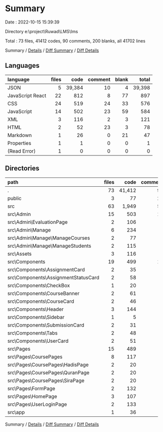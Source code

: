 # Summary

Date : 2022-10-15 15:39:39

Directory e:\\project\\Ruwad\\LMS\\lms

Total : 73 files,  41412 codes, 90 comments, 200 blanks, all 41702 lines

Summary / [Details](details.md) / [Diff Summary](diff.md) / [Diff Details](diff-details.md)

## Languages
| language | files | code | comment | blank | total |
| :--- | ---: | ---: | ---: | ---: | ---: |
| JSON | 5 | 39,384 | 10 | 4 | 39,398 |
| JavaScript React | 22 | 812 | 8 | 77 | 897 |
| CSS | 24 | 519 | 24 | 33 | 576 |
| JavaScript | 14 | 502 | 23 | 59 | 584 |
| XML | 3 | 116 | 2 | 3 | 121 |
| HTML | 2 | 52 | 23 | 3 | 78 |
| Markdown | 1 | 26 | 0 | 21 | 47 |
| Properties | 1 | 1 | 0 | 0 | 1 |
| (Read Error) | 1 | 0 | 0 | 0 | 0 |

## Directories
| path | files | code | comment | blank | total |
| :--- | ---: | ---: | ---: | ---: | ---: |
| . | 73 | 41,412 | 90 | 200 | 41,702 |
| public | 3 | 77 | 23 | 4 | 104 |
| src | 63 | 1,949 | 57 | 172 | 2,178 |
| src\\Admin | 15 | 503 | 10 | 36 | 549 |
| src\\Admin\\EvaluationPage | 2 | 106 | 4 | 5 | 115 |
| src\\Admin\\Manage | 6 | 234 | 5 | 16 | 255 |
| src\\Admin\\Manage\\ManageCourses | 2 | 77 | 0 | 7 | 84 |
| src\\Admin\\Manage\\ManageStudents | 2 | 115 | 2 | 4 | 121 |
| src\\Assets | 3 | 116 | 2 | 3 | 121 |
| src\\Components | 19 | 499 | 15 | 48 | 562 |
| src\\Components\\AssignmentCard | 2 | 35 | 2 | 4 | 41 |
| src\\Components\\AssignmentStatusCard | 2 | 58 | 0 | 4 | 62 |
| src\\Components\\CheckBox | 1 | 20 | 1 | 5 | 26 |
| src\\Components\\CourseBanner | 2 | 61 | 2 | 5 | 68 |
| src\\Components\\CourseCard | 2 | 46 | 2 | 5 | 53 |
| src\\Components\\Header | 3 | 144 | 7 | 9 | 160 |
| src\\Components\\Sidebar | 1 | 5 | 0 | 3 | 8 |
| src\\Components\\SubmissionCard | 2 | 31 | 0 | 4 | 35 |
| src\\Components\\Tabs | 2 | 48 | 0 | 5 | 53 |
| src\\Components\\UserCard | 2 | 51 | 1 | 4 | 56 |
| src\\Pages | 15 | 489 | 9 | 42 | 540 |
| src\\Pages\\CoursePages | 8 | 117 | 1 | 17 | 135 |
| src\\Pages\\CoursePages\\HadisPage | 2 | 20 | 0 | 4 | 24 |
| src\\Pages\\CoursePages\\QuranPage | 2 | 20 | 0 | 4 | 24 |
| src\\Pages\\CoursePages\\SiraPage | 2 | 20 | 0 | 4 | 24 |
| src\\Pages\\FormPage | 2 | 132 | 3 | 6 | 141 |
| src\\Pages\\HomePage | 3 | 107 | 4 | 10 | 121 |
| src\\Pages\\UserLoginPage | 2 | 133 | 1 | 9 | 143 |
| src\\app | 1 | 36 | 0 | 7 | 43 |

Summary / [Details](details.md) / [Diff Summary](diff.md) / [Diff Details](diff-details.md)